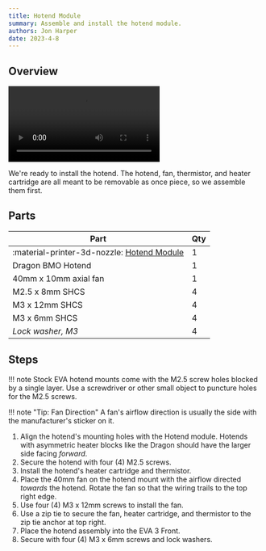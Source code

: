 ```yaml
---
title: Hotend Module
summary: Assemble and install the hotend module.
authors: Jon Harper
date: 2023-4-8
---
```


## Overview

<video controls="">
  <source src="https://jon-harper.github.io/E34M1/assets/vid/hotend.mp4" type="video/mp4">
</video>

We're ready to install the hotend. The hotend, fan, thermistor, and heater cartridge are all meant to be removable as once piece, so we assemble them first.
## Parts

| Part | Qty |
|---|---|
| :material-printer-3d-nozzle: [Hotend Module](../compat/hotends.md) | 1 |
| Dragon BMO Hotend | 1 |
| 40mm x 10mm axial fan    | 1 |
| M2.5 x 8mm SHCS   | 4 |
| M3 x 12mm SHCS    | 4 |
| M3 x 6mm SHCS     | 4 |
| *Lock washer, M3* | 4 |

## Steps

!!! note
    Stock EVA hotend mounts come with the M2.5 screw holes blocked by a single layer. Use a screwdriver or other small object to puncture holes for the M2.5 screws.

!!! note "Tip: Fan Direction"
    A fan's airflow direction is usually the side with the manufacturer's sticker on it.

1. Align the hotend's mounting holes with the Hotend module. Hotends with asymmetric heater blocks like the Dragon should have the larger side facing *forward*.
2. Secure the hotend with four (4) M2.5 screws.
3. Install the hotend's heater cartridge and thermistor.
4. Place the 40mm fan on the hotend mount with the airflow directed *towards* the hotend. Rotate the fan so that the wiring trails to the top right edge.
5. Use four (4) M3 x 12mm screws to install the fan. 
6. Use a zip tie to secure the fan, heater cartridge, and thermistor to the zip tie anchor at top right.
7. Place the hotend assembly into the EVA 3 Front.
8. Secure with four (4) M3 x 6mm screws and lock washers.